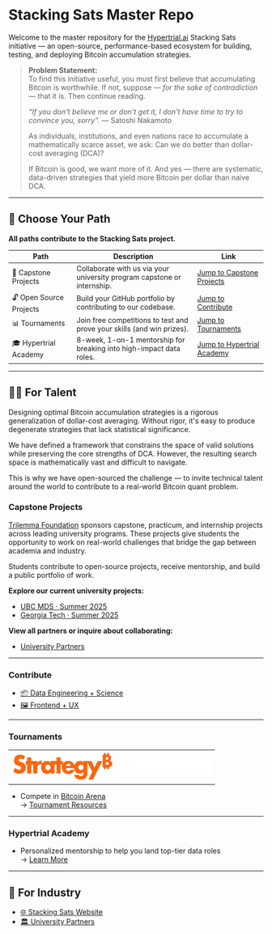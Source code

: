 # Stacking Sats Master Repo

Welcome to the master repository for the [Hypertrial.ai](https://www.hypertrial.ai/) Stacking Sats initiative — an open-source, performance-based ecosystem for building, testing, and deploying Bitcoin accumulation strategies.

> **Problem Statement:** <br>
> To find this initiative useful, you must first believe that accumulating Bitcoin is worthwhile.
> If not, suppose — *for the sake of contradiction* — that it is. Then continue reading.
>
>  *“If you don't believe me or don't get it, I don't have time to try to convince you, sorry”.*
> — Satoshi Nakamoto
>
> As individuals, institutions, and even nations race to accumulate a mathematically scarce asset, we ask:
> Can we do better than dollar-cost averaging (DCA)?
>
> If Bitcoin is good, we want more of it.
> And yes — there are systematic, data-driven strategies that yield more Bitcoin per dollar than naive DCA.

---

## 🚀 Choose Your Path

**All paths contribute to the Stacking Sats project.**

| Path                     | Description                                                                             | Link                                                                                  |
|--------------------------|-----------------------------------------------------------------------------------------|---------------------------------------------------------------------------------------|
| 💼 Capstone Projects     | Collaborate with us via your university program capstone or internship. | [Jump to Capstone Projects](#Capstone-Projects)                                       |
| 🔓 Open Source Projects  | Build your GitHub portfolio by contributing to our codebase.                       | [Jump to Contribute](#Contribute)                                                    |
| 📊 Tournaments | Join free competitions to test and prove your skills (and win prizes).                   | [Jump to Tournaments](#Tournaments)                               |
| 🎓 Hypertrial Academy    | 8-week, 1-on-1 mentorship for breaking into high-impact data roles.                     | [Jump to Hypertrial Academy](#Hypertrial-Academy)                                     |

---

## 🧑‍💻 For Talent

Designing optimal Bitcoin accumulation strategies is a rigorous generalization of dollar-cost averaging. Without rigor, it's easy to produce degenerate strategies that lack statistical significance.

We have defined a framework that constrains the space of valid solutions while preserving the core strengths of DCA. However, the resulting search space is mathematically vast and difficult to navigate.

This is why we have open-sourced the challenge — to invite technical talent around the world to contribute to a real-world Bitcoin quant problem.


### Capstone Projects

[Trilemma Foundation](https://www.trilemma.foundation/) sponsors capstone, practicum, and internship projects across leading university programs. These projects give students the opportunity to work on real-world challenges that bridge the gap between academia and industry.

Students contribute to open-source projects, receive mentorship, and build a public portfolio of work.

**Explore our current university projects:**

- [UBC MDS · Summer 2025](https://www.hypertrial.ai/university-projects/ubc-mds)
- [Georgia Tech · Summer 2025](https://www.hypertrial.ai/university-projects/georgia-tech)

**View all partners or inquire about collaborating:**

- [University Partners](https://www.hypertrial.ai/partners)

---

### Contribute

- [📦 Data Engineering + Science](https://github.com/hypertrial/stacking_sats_pipeline)  
- [🖼 Frontend + UX](https://github.com/hypertrial/stacking_sats_product)

---

### Tournaments

<table border="0" cellspacing="0" cellpadding="0">
  <tr>
    <td align="center">
      <a href="https://www.strategy.com/">
        <img src="./assets/strategy.png" alt="Strategy Tournament" width="200"/>
      </a>
    </td>
    <td align="center">
      <a href="https://www.trilemma.foundation/">
        <img src="./assets/trilemma_foundation_white.png" alt="Trilemma Foundation" width="180"/>
      </a>
    </td>
  </tr>
</table>

- Compete in [Bitcoin Arena](https://www.hypertrial.ai/bitcoin-arena/challenge/bitcoin)  
  → [Tournament Resources](https://www.hypertrial.ai/resources/bitcoin-arena)

---

### Hypertrial Academy

- Personalized mentorship to help you land top-tier data roles  
  → [Learn More](https://www.hypertrial.ai/academy)

---

## 🤝 For Industry

- [🌐 Stacking Sats Website](https://hypertrial.github.io/stacking_sats_product/)  
- [🏛 University Partners](https://www.hypertrial.ai/partners)
